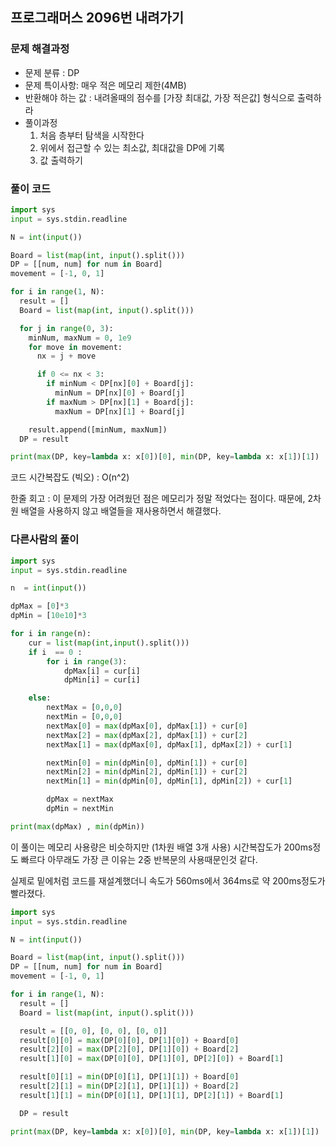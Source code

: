 ## 프로그래머스 2096번 **내려가기**

### 문제 해결과정

- 문제 분류 : DP
- 문제 특이사항: 매우 적은 메모리 제한(4MB)
- 반환해야 하는 값 : 내려올때의 점수를 [가장 최대값, 가장 적은값] 형식으로 출력하라
- 풀이과정
  1. 처음 층부터 탐색을 시작한다
  2. 위에서 접근할 수 있는 최소값, 최대값을 DP에 기록
  3. 값 출력하기

### 풀이 코드

```python
import sys
input = sys.stdin.readline

N = int(input())

Board = list(map(int, input().split()))
DP = [[num, num] for num in Board]
movement = [-1, 0, 1]

for i in range(1, N):
  result = []
  Board = list(map(int, input().split()))

  for j in range(0, 3):
    minNum, maxNum = 0, 1e9
    for move in movement:
      nx = j + move

      if 0 <= nx < 3:
        if minNum < DP[nx][0] + Board[j]:
          minNum = DP[nx][0] + Board[j]
        if maxNum > DP[nx][1] + Board[j]:
          maxNum = DP[nx][1] + Board[j]

    result.append([minNum, maxNum])
  DP = result

print(max(DP, key=lambda x: x[0])[0], min(DP, key=lambda x: x[1])[1])
```

코드 시간복잡도 (빅오) : O(n^2)

한줄 회고 : 이 문제의 가장 어려웠던 점은 메모리가 정말 적었다는 점이다. 때문에, 2차원 배열을 사용하지 않고 배열들을 재사용하면서 해결했다.

### 다른사람의 풀이

```python
import sys
input = sys.stdin.readline

n  = int(input())

dpMax = [0]*3
dpMin = [10e10]*3

for i in range(n):
    cur = list(map(int,input().split()))
    if i  == 0 :
        for i in range(3):
            dpMax[i] = cur[i]
            dpMin[i] = cur[i]

    else:
        nextMax = [0,0,0]
        nextMin = [0,0,0]
        nextMax[0] = max(dpMax[0], dpMax[1]) + cur[0]
        nextMax[2] = max(dpMax[2], dpMax[1]) + cur[2]
        nextMax[1] = max(dpMax[0], dpMax[1], dpMax[2]) + cur[1]

        nextMin[0] = min(dpMin[0], dpMin[1]) + cur[0]
        nextMin[2] = min(dpMin[2], dpMin[1]) + cur[2]
        nextMin[1] = min(dpMin[0], dpMin[1], dpMin[2]) + cur[1]

        dpMax = nextMax
        dpMin = nextMin

print(max(dpMax) , min(dpMin))
```

이 풀이는 메모리 사용량은 비슷하지만 (1차원 배열 3개 사용) 시간복잡도가 200ms정도 빠르다
아무래도 가장 큰 이유는 2중 반복문의 사용때문인것 같다.

실제로 밑에처럼 코드를 재설계했더니 속도가 560ms에서 364ms로 약 200ms정도가 빨라졌다.

```python
import sys
input = sys.stdin.readline

N = int(input())

Board = list(map(int, input().split()))
DP = [[num, num] for num in Board]
movement = [-1, 0, 1]

for i in range(1, N):
  result = []
  Board = list(map(int, input().split()))

  result = [[0, 0], [0, 0], [0, 0]]
  result[0][0] = max(DP[0][0], DP[1][0]) + Board[0]
  result[2][0] = max(DP[2][0], DP[1][0]) + Board[2]
  result[1][0] = max(DP[0][0], DP[1][0], DP[2][0]) + Board[1]

  result[0][1] = min(DP[0][1], DP[1][1]) + Board[0]
  result[2][1] = min(DP[2][1], DP[1][1]) + Board[2]
  result[1][1] = min(DP[0][1], DP[1][1], DP[2][1]) + Board[1]

  DP = result

print(max(DP, key=lambda x: x[0])[0], min(DP, key=lambda x: x[1])[1])
```
